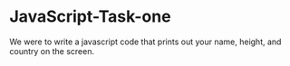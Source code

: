 # JavaScript-Task-one

We were to write a javascript code that prints out your name, height, and country on the screen.